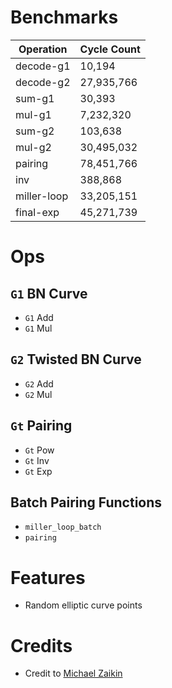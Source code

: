 # Benchmarks

| Operation   | Cycle Count |
| ----------- | ----------- |
| decode-g1   | 10,194      |
| decode-g2   | 27,935,766  |
| sum-g1      | 30,393      |
| mul-g1      | 7,232,320   |
| sum-g2      | 103,638     |
| mul-g2      | 30,495,032  |
| pairing     | 78,451,766  |
| inv         | 388,868     |
| miller-loop | 33,205,151  |
| final-exp   | 45,271,739  |

# Ops

## `G1` BN Curve

- `G1` Add
- `G1` Mul

## `G2` Twisted BN Curve

- `G2` Add
- `G2` Mul

## `Gt` Pairing

- `Gt` Pow
- `Gt` Inv
- `Gt` Exp

## Batch Pairing Functions

- `miller_loop_batch`
- `pairing`

# Features

- Random elliptic curve points

# Credits

- Credit to [Michael Zaikin](https://github.com/m-kus/sp1-bn254-benchmark)
